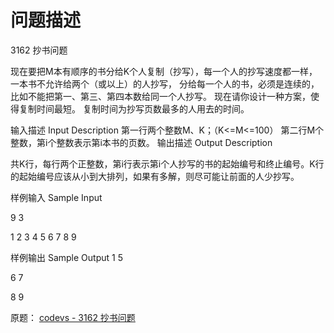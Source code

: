 问题描述
===
3162 抄书问题

现在要把M本有顺序的书分给K个人复制（抄写），每一个人的抄写速度都一样，一本书不允许给两个（或以上）的人抄写，
分给每一个人的书，必须是连续的，
比如不能把第一、第三、第四本数给同一个人抄写。
现在请你设计一种方案，使得复制时间最短。
复制时间为抄写页数最多的人用去的时间。

输入描述 Input Description
第一行两个整数M、K；（K<=M<=100）
第二行M个整数，第i个整数表示第i本书的页数。
输出描述 Output Description

共K行，每行两个正整数，第i行表示第i个人抄写的书的起始编号和终止编号。K行的起始编号应该从小到大排列，如果有多解，则尽可能让前面的人少抄写。

  样例输入 Sample Input
  
  9 3
  
  1 2 3 4 5 6 7 8 9
  

  样例输出 Sample Output
  1 5
  
  6 7
  
  8 9

原题：
[codevs - 3162 抄书问题](http://codevs.cn/problem/3162/)
